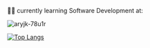 :technologist: currently learning Software Development at:

![aryjk-78u1r](https://user-images.githubusercontent.com/87911989/224546159-1cc10894-0f78-4eaa-8661-f98325829323.png)

 [![Top Langs](https://github-readme-stats.vercel.app/api/top-langs/?username=gpimenta42&layout=compact&theme=tokyonight)](https://github.com/anuraghazra/github-readme-stats)



